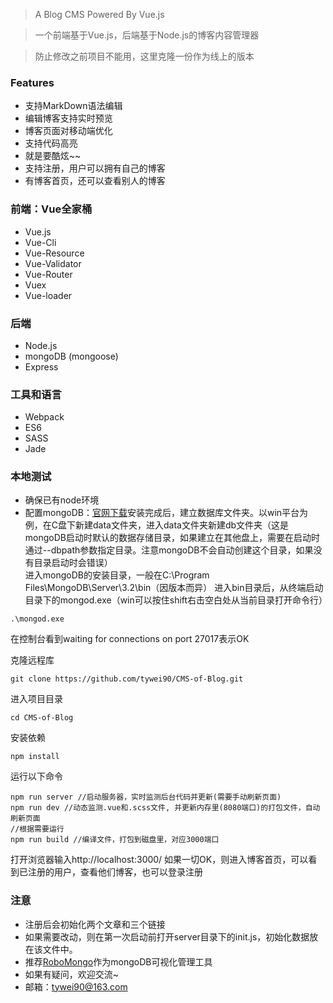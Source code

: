 
> A Blog CMS Powered By Vue.js

> 一个前端基于Vue.js，后端基于Node.js的博客内容管理器

> 防止修改之前项目不能用，这里克隆一份作为线上的版本

### Features

* 支持MarkDown语法编辑
* 编辑博客支持实时预览
* 博客页面对移动端优化
* 支持代码高亮
* 就是要酷炫~~
* 支持注册，用户可以拥有自己的博客
* 有博客首页，还可以查看别人的博客

### 前端：Vue全家桶
* Vue.js
* Vue-Cli
* Vue-Resource
* Vue-Validator
* Vue-Router
* Vuex
* Vue-loader

### 后端
* Node.js
* mongoDB (mongoose)
* Express

### 工具和语言
* Webpack
* ES6
* SASS
* Jade

### 本地测试
* 确保已有node环境
* 配置mongoDB：[官网下载](https://www.mongodb.com/download-center?jmp=nav#community)安装完成后，建立数据库文件夹。以win平台为例，在C盘下新建data文件夹，进入data文件夹新建db文件夹（这是mongoDB启动时默认的数据存储目录，如果建立在其他盘上，需要在启动时通过--dbpath参数指定目录。注意mongoDB不会自动创建这个目录，如果没有目录启动时会错误）  
进入mongoDB的安装目录，一般在C:\Program Files\MongoDB\Server\3.2\bin（因版本而异）
进入bin目录后，从终端启动目录下的mongod.exe（win可以按住shift右击空白处从当前目录打开命令行）
```
.\mongod.exe
```
在控制台看到waiting for connections on port 27017表示OK

克隆远程库
```
git clone https://github.com/tywei90/CMS-of-Blog.git
```
进入项目目录
```
cd CMS-of-Blog
```
安装依赖
```
npm install
```
运行以下命令
```
npm run server //启动服务器，实时监测后台代码并更新(需要手动刷新页面)
npm run dev //动态监测.vue和.scss文件, 并更新内存里(8080端口)的打包文件，自动刷新页面
//根据需要运行
npm run build //编译文件，打包到磁盘里，对应3000端口
```
打开浏览器输入http://localhost:3000/
如果一切OK，则进入博客首页，可以看到已注册的用户，查看他们博客，也可以登录注册

### 注意
* 注册后会初始化两个文章和三个链接
* 如果需要改动，则在第一次启动前打开server目录下的init.js，初始化数据放在该文件中。
* 推荐[RoboMongo](https://robomongo.org)作为mongoDB可视化管理工具
* 如果有疑问，欢迎交流~
* 邮箱：tywei90@163.com



